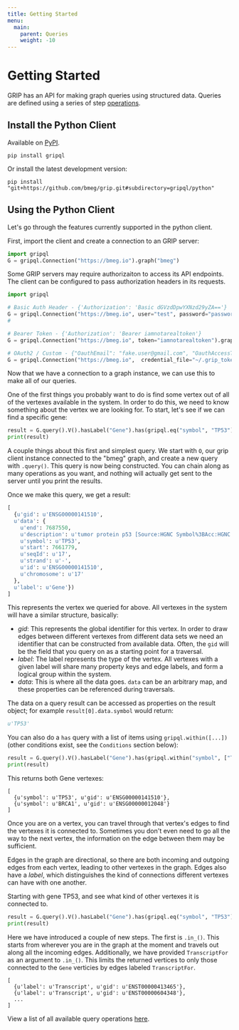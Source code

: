 ```yaml
---
title: Getting Started
menu:
  main:
    parent: Queries
    weight: -10
---
```


# Getting Started

GRIP has an API for making graph queries using structured data. Queries are defined using a series of step [operations](/docs/queries/operations).

## Install the Python Client

Available on [PyPI](https://pypi.org/project/gripql/).

```
pip install gripql
```

Or install the latest development version:

```
pip install "git+https://github.com/bmeg/grip.git#subdirectory=gripql/python"
```


## Using the Python Client

Let's go through the features currently supported in the python client.

First, import the client and create a connection to an GRIP server:

```python
import gripql
G = gripql.Connection("https://bmeg.io").graph("bmeg")
```

Some GRIP servers may require authorizaiton to access its API endpoints. The client can be configured to pass
authorization headers in its requests.

```python
import gripql

# Basic Auth Header - {'Authorization': 'Basic dGVzdDpwYXNzd29yZA=='}
G = gripql.Connection("https://bmeg.io", user="test", password="password").graph("bmeg")
#

# Bearer Token - {'Authorization': 'Bearer iamnotarealtoken'}
G = gripql.Connection("https://bmeg.io", token="iamnotarealtoken").graph("bmeg")

# OAuth2 / Custom - {"OauthEmail": "fake.user@gmail.com", "OauthAccessToken": "iamnotarealtoken", "OauthExpires": 1551985931}
G = gripql.Connection("https://bmeg.io",  credential_file="~/.grip_token.json").graph("bmeg")
```

Now that we have a connection to a graph instance, we can use this to make all of our queries.

One of the first things you probably want to do is find some vertex out of all of the vertexes available in the system. In order to do this, we need to know something about the vertex we are looking for. To start, let's see if we can find a specific gene:

```python
result = G.query().V().hasLabel("Gene").has(gripql.eq("symbol", "TP53")).execute()
print(result)
```

A couple things about this first and simplest query. We start with `O`, our grip client instance connected to the "bmeg" graph, and create a new query with `.query()`. This query is now being constructed. You can chain along as many operations as you want, and nothing will actually get sent to the server until you print the results.

Once we make this query, we get a result:

```python
[
  {u'gid': u'ENSG00000141510',
  u'data': {
    u'end': 7687550,
    u'description': u'tumor protein p53 [Source:HGNC Symbol%3BAcc:HGNC:11998]',
    u'symbol': u'TP53',
    u'start': 7661779,
    u'seqId': u'17',
    u'strand': u'-',
    u'id': u'ENSG00000141510',
    u'chromosome': u'17'
  },
  u'label': u'Gene'})
]
```

This represents the vertex we queried for above. All vertexes in the system will have a similar structure, basically:

* _gid_: This represents the global identifier for this vertex. In order to draw edges between different vertexes from different data sets we need an identifier that can be constructed from available data. Often, the `gid` will be the field that you query on as a starting point for a traversal.
* _label_: The label represents the type of the vertex. All vertexes with a given label will share many property keys and edge labels, and form a logical group within the system.
* _data_: This is where all the data goes. `data` can be an arbitrary map, and these properties can be referenced during traversals.

The data on a query result can be accessed as properties on the result object; for example `result[0].data.symbol` would return:

```python
u'TP53'
```

You can also do a `has` query with a list of items using `gripql.within([...])` (other conditions exist, see the `Conditions` section below):

```python
result = G.query().V().hasLabel("Gene").has(gripql.within("symbol", ["TP53", "BRCA1"])).render({"gid": "_gid", "symbol":"symbol"}).execute()
print(result)
```

This returns both Gene vertexes:

```
[
  {u'symbol': u'TP53', u'gid': u'ENSG00000141510'},
  {u'symbol': u'BRCA1', u'gid': u'ENSG00000012048'}
]
```

Once you are on a vertex, you can travel through that vertex's edges to find the vertexes it is connected to. Sometimes you don't even need to go all the way to the next vertex, the information on the edge between them may be sufficient.

Edges in the graph are directional, so there are both incoming and outgoing edges from each vertex, leading to other vertexes in the graph. Edges also have a _label_, which distinguishes the kind of connections different vertexes can have with one another.

Starting with gene TP53, and see what kind of other vertexes it is connected to.

```python
result = G.query().V().hasLabel("Gene").has(gripql.eq("symbol", "TP53")).in_("TranscriptFor")render({"gid": "_gid", "label":"_label"}).execute()
print(result)
```

Here we have introduced a couple of new steps. The first is `.in_()`. This starts from wherever you are in the graph at the moment and travels out along all the incoming edges.
Additionally, we have provided `TranscriptFor` as an argument to `.in_()`. This limits the returned vertices to only those connected to the `Gene`  verticies by edges labeled `TranscriptFor`.


```
[
  {u'label': u'Transcript', u'gid': u'ENST00000413465'},
  {u'label': u'Transcript', u'gid': u'ENST00000604348'},
  ...
]
```

View a list of all available query operations [here](/docs/queries/operations).
